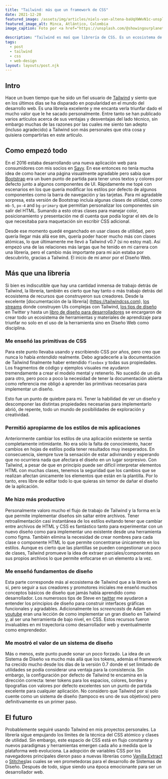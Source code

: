 ```yaml
---
title: "Tailwind: más que un framework de CSS"
date: 2021-12-20
featured_image: /assets/img/articles/niels-van-altena-baUqXWWvN1c-unsplash.jpg
featured_image_alt: Minca, Atlántico, Colombia
image_caption: Foto por <a href="https://unsplash.com/@showingourplanet?utm_source=unsplash&utm_medium=referral&utm_content=creditCopyText">Niels van Altena</a> on <a href="https://unsplash.com/s/photos/colombia?utm_source=unsplash&utm_medium=referral&utm_content=creditCopyText">Unsplash</a>

description: "Tailwind es maś que librería de CSS. Es un ecosistema de material de aprendizaje de CSS y diseño web."
tags:
  - post
  - tailwind
  - css
  - web-design
layout: layouts/post.njk
---
```


## Intro

Hace un buen tiempo que he sido un fiel usuario de [Tailwind](https://tailwindcss.com) y siento que en los últimos días se ha disparado en popularidad en el mundo del desarrollo web. Es una librería excelente y me encanta verla triunfar dado el mucho valor que le he sacado personalmente. Entre tanto se han publicado varios artículos acerca de sus ventajas y desventajas del lado técnico, sin embargo muchas de las razones por las cuales me siento tan adepto (incluso agradecido) a Tailwind son más personales que otra cosa y quisiera compartirlas en este artículo.

## Como empezó todo

En el 2016 estaba desarrollando una nueva aplicación web para consumidores con mis socios en [Savy](https://savy.co). En ese entonces no tenía mucha idea de como hacer una página visualmente agradable pero sabía que [Bootstrap](https://getbootstrap.com) era un buen punto de partida para tener unos textos y colores por defecto junto a algunos componentes de UI. Rápidamente me topé con escenarios en los que quería modificar los estilos por defecto de algunos componentes como la barra de navegación y las tarjetas. Para mi agradable sorpresa, esta versión de Bootstrap incluía algunas clases de utilidad, como `mb-5`, `px-4` and `bg-primary` que permitían personalizar los componentes sin salir del HTML. Sumando a esto otras clases para manejar color, posicionamiento y presentación me dí cuenta que podía lograr el `80%` de lo que necesitaba para maquetación sin escribir CSS adicional.

Desde ese momento quedé enganchado en usar clases de utilidad, pero quería llegar más allá ese `80%`, quería poder hacer mucho más con clases atómicas, lo que últimamente me llevó a Tailwind v0.7 (si no estoy mal). Así empezó una de las relaciones más largas que he tenido en mi carrera con una librería, pero el cambio más importante para mi aún estaba por descubrirlo, gracias a Tailwind. El inicio de mi amor por el Diseño Web.

## Más que una librería

Si bien es indiscutible que hay una cantidad inmensa de trabajo detrás de Tailwind, la librería, también es cierto que hay tanto o más trabajo detrás del ecosistema de recursos que construyeron sus creadores. Desde la excelente [documentación de la librería] (https://tailwindcss.com), [los streams](https://www.youtube.com/c/AdamWathan) donde construyen UIs complejas con Tailwind, [los tips de diseño](https://twitter.com/i/events/879086180909764608?lang=en) en Twitter y hasta un [libro de diseño para desarrolladores](https://www.refactoringui.com/book) se encargaron de crear todo un ecosistema de herramientas y materiales de aprendizaje para triunfar no solo en el uso de la herramienta sino en Diseño Web como disciplina.

### Me enseñó las primitivas de CSS

Para este punto llevaba usando y escribiendo CSS por años, pero creo que nunca lo había _entendido_ realmente. Debo agradecerle a la documentación de Tailwind finalmente haber entendido `flexbox` y todas sus propiedades. Los fragmentos de código y ejemplos visuales me ayudaron tremendamente a crear el modelo mental y retenerlo. No sucedió de un día para otro, pero poco a poco la necesidad de tener la documentación abierta como referencia me obligó a aprender las primitivas necesarias para implementar un diseño.

Esto fue un punto de quiebre para mi. Tener la habilidad de ver un diseño y descomponer las distintas propiedades necesarias para implementarlo abrió, de repente, todo un mundo de posibilidades de exploración y creatividad.

### Permitió apropiarme de los estilos de mis aplicaciones

Anteriormente cambiar los estilos de una aplicación existente se sentía completamente intimidante. No era sólo la falta de conocimiento, hacer cambios en hojas de estilos podía tener resultados muy inesperados. En consecuencia, siempre tuve la sensación de estar adivinando y esperando que no ocurriera nada que afectara el diseño en un lugar sorpresivo. Con Tailwind, a pesar de que en principio puede ser difícil interpretar elementos HTML con muchas clases, tenemos la seguridad que los cambios que se realizan afectan únicamente los elementos que están en la plantilla. Por lo tanto, eres libre de editar todo lo que quieras sin temor de dañar el diseño de la aplicación.

### Me hizo más productivo

Personalmente valoro mucho el flujo de trabajo de Tailwind y la forma en la que permite implementar diseños sin saltar entre archivos. Tener retroalimentación casi instantánea de los estilos evitando tener que cambiar entre archivos de HTML y CSS es fantástico tanto para experimentar con un nuevo diseño como para implementar uno existente desde una herramienta como figma. También elimina la necesidad de crear nombres para cada clase o componente HTML lo que permite concentrarse únicamente en los estilos. Aunque es cierto que las plantillas se pueden congestionar un poco de clases, Tailwind promueve la idea de extraer parciales/componentes en sus propios archivos lo que permite enfocarse en un elemento a la vez.

### Me enseñó fundamentos de diseño

Esta parte corresponde más al ecosistema de Tailwind que a la librería en sí, pero seguir a sus creadores y promotores iniciales me enseñó muchos conceptos básicos de diseño que jamás había aprendido como desarrollador. Los numerosos tips de Steve en [twitter](https://twitter.com/i/events/994601867987619840) me ayudaron a entender los principios de diseño para construir interfaces gráficas funcionales y agradables. Adicionalmente los _screencasts_ de Adam en [youtube](https://www.youtube.com/c/AdamWathan) eran una lección de como implementar un gran diseño en Tailwind y, al ser una herramienta de bajo nivel, en CSS. Estos recursos fueron invaluables en mi trayectoria como desarrollador web y eventualmente como emprendedor.

### Me mostró el valor de un sistema de diseño

Más o menos, este punto puede sonar un poco forzado. La idea de un Sistema de Diseño va mucho más allá que los tokens, además el framework ha crecido mucho desde los días de la versión 0.7 donde el set limitado de utilidades se podía considerar una ventaja para la consistencia. Sin embargo, la configuración por defecto de Tailwind te encamina en la dirección correcta: tener tokens para los espacios, colores, bordes y tipografías con valores por defecto excelentes son un punto de partida excelente para cualquier aplicación. No considero que Tailwind por sí solo cuente como un sistema de diseño (tampoco es uno de sus objetivos) pero definitivamente es un primer paso.

## El futuro

Probablemente seguiré usando Tailwind en mis proyectos personales. La librería sigue empujando los límites de la técnica del CSS atómico y clases de utilidad. Sin embargo, este espacio de CSS está en flujo constante y nuevos paradigmas y herramientas emergen cada año a medida que la plataforma web evoluciona. La adopción de variables CSS por los navegadores principales dieron paso a nuevas librerías como [Vanilla Extract](https://vanilla-extract.style) o [Stitches](https://stitches.dev/)las cuales se ven prometedoras para el desarrollo de Sistemas de Diseño. Después de todo, sigue siendo una época emocionante para ser un desarrollador web.
